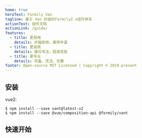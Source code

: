 ```yaml
---
home: true
heroText: Formily Van
tagline: 基于 Van 封装的Formily2.x组件体系
actionText: 组件文档
actionLink: /guide/
features:
  - title: 更易用
    details: 开箱即用，案例丰富
  - title: 更高效
    details: 傻瓜写法，超高性能
  - title: 更专业
    details: 完备，灵活，优雅
footer: Open-source MIT Licensed | Copyright © 2019-present
---
```


## 安装

vue2:

```
$ npm install --save vant@latest-v2
$ npm install --save @vue/composition-api @formily/vant
```

## 快速开始

<dumi-previewer demoPath="index" :collapsed="false" />
